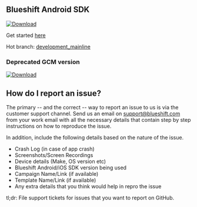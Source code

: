 ## Blueshift Android SDK

[ ![Download](https://api.bintray.com/packages/nipun/maven/android-sdk/images/download.svg?version=3.0.1) ](https://bintray.com/nipun/maven/android-sdk/3.0.1/link)

Get started [here](https://help.blueshift.com/hc/en-us/articles/115002731534-Android-SDK)

Hot branch: [development_mainline](https://github.com/blueshift-labs/Blueshift-Android-SDK/tree/development_mainline)

### Deprecated GCM version
[ ![Download](https://api.bintray.com/packages/nipun/maven/android-sdk/images/download.svg?version=1.1.7) ](https://bintray.com/nipun/maven/android-sdk/1.1.7/link)

## How do I report an issue?
The primary -- and the correct -- way to report an issue to us is via the customer support channel. Send us an email on support@blueshift.com from your work email with all the necessary details that contain step by step instructions on how to reproduce the issue.

In addition, include the following details based on the nature of the issue.

- Crash Log (in case of app crash)
- Screenshots/Screen Recordings
- Device details (Make, OS version etc)
- Blueshift Android/iOS SDK version being used
- Campaign Name/Link (if available)
- Template Name/Link (if available)
- Any extra details that you think would help in repro the issue

tl;dr:  File support tickets for issues that you want to report on GitHub.

